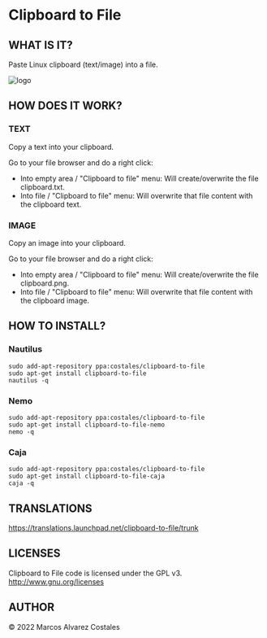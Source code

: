 Clipboard to File
=================

## WHAT IS IT?

Paste Linux clipboard (text/image) into a file.

![logo](https://user-images.githubusercontent.com/5886786/197257960-3ec9192e-cd53-4494-99ef-1ce1758eafa3.png)


## HOW DOES IT WORK?

### TEXT

Copy a text into your clipboard.

Go to your file browser and do a right click:

 * Into empty area / "Clipboard to file" menu: Will create/overwrite the file clipboard.txt.
 * Into file / "Clipboard to file" menu: Will overwrite that file content with the clipboard text.
 
### IMAGE

Copy an image into your clipboard.

Go to your file browser and do a right click:

 * Into empty area / "Clipboard to file" menu: Will create/overwrite the file clipboard.png.
 * Into file / "Clipboard to file" menu: Will overwrite that file content with the clipboard image.

## HOW TO INSTALL?

### Nautilus

```
sudo add-apt-repository ppa:costales/clipboard-to-file
sudo apt-get install clipboard-to-file
nautilus -q
```

### Nemo

```
sudo add-apt-repository ppa:costales/clipboard-to-file
sudo apt-get install clipboard-to-file-nemo
nemo -q
```

### Caja

```
sudo add-apt-repository ppa:costales/clipboard-to-file
sudo apt-get install clipboard-to-file-caja
caja -q
```

## TRANSLATIONS

https://translations.launchpad.net/clipboard-to-file/trunk

## LICENSES

Clipboard to File code is licensed under the GPL v3.
http://www.gnu.org/licenses

## AUTHOR

© 2022 Marcos Alvarez Costales
